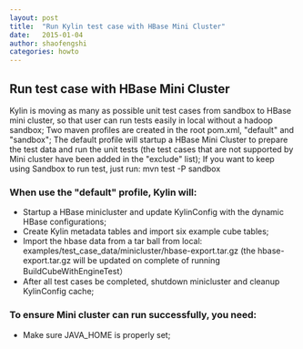 ```yaml
---
layout: post
title:  "Run Kylin test case with HBase Mini Cluster"
date:   2015-01-04
author: shaofengshi
categories: howto
---
```


## Run test case with HBase Mini Cluster

Kylin is moving as many as possible unit test cases from sandbox to HBase mini cluster, so that user can run tests easily in local without a hadoop sandbox; Two maven profiles are created in the root pom.xml, "default" and "sandbox"; The default profile will startup a HBase Mini Cluster to prepare the test data and run the unit tests (the test cases that are not supported by Mini cluster have been added in the "exclude" list); If you want to keep using Sandbox to run test, just run:
mvn test -P sandbox


### When use the "default" profile, Kylin will:

* 	Startup a HBase minicluster and update KylinConfig with the dynamic HBase configurations;
* 	Create Kylin metadata tables and import six example cube tables;
* 	Import the hbase data from a tar ball from local: examples/test_case_data/minicluster/hbase-export.tar.gz (the hbase-export.tar.gz will be updated on complete of running BuildCubeWithEngineTest）
* 	After all test cases be completed, shutdown minicluster and cleanup KylinConfig cache;

### To ensure Mini cluster can run successfully, you need:
* 	Make sure JAVA_HOME is properly set; 
